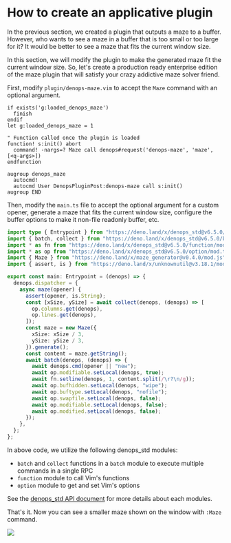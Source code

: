 # How to create an applicative plugin

In the previous section, we created a plugin that outputs a maze to a buffer.
However, who wants to see a maze in a buffer that is too small or too large for
it? It would be better to see a maze that fits the current window size.

In this section, we will modify the plugin to make the generated maze fit the
current window size. So, let's create a production ready enterprise edition of
the maze plugin that will satisfy your crazy addictive maze solver friend.

First, modify `plugin/denops-maze.vim` to accept the `Maze` command with an
optional argument.

```vim:plugin/denops-maze.vim
if exists('g:loaded_denops_maze')
  finish
endif
let g:loaded_denops_maze = 1

" Function called once the plugin is loaded
function! s:init() abort
  command! -nargs=? Maze call denops#request('denops-maze', 'maze', [<q-args>])
endfunction

augroup denops_maze
  autocmd!
  autocmd User DenopsPluginPost:denops-maze call s:init()
augroup END
```

Then, modify the `main.ts` file to accept the optional argument for a custom
opener, generate a maze that fits the current window size, configure the buffer
options to make it non-file readonly buffer, etc.

```ts:denops/denops-maze/main.ts
import type { Entrypoint } from "https://deno.land/x/denops_std@v6.5.0/mod.ts";
import { batch, collect } from "https://deno.land/x/denops_std@v6.5.0/batch/mod.ts";
import * as fn from "https://deno.land/x/denops_std@v6.5.0/function/mod.ts";
import * as op from "https://deno.land/x/denops_std@v6.5.0/option/mod.ts";
import { Maze } from "https://deno.land/x/maze_generator@v0.4.0/mod.js";
import { assert, is } from "https://deno.land/x/unknownutil@v3.18.1/mod.ts";

export const main: Entrypoint = (denops) => {
  denops.dispatcher = {
    async maze(opener) {
      assert(opener, is.String);
      const [xSize, ySize] = await collect(denops, (denops) => [
        op.columns.get(denops),
        op.lines.get(denops),
      ]);
      const maze = new Maze({
        xSize: xSize / 3,
        ySize: ySize / 3,
      }).generate();
      const content = maze.getString();
      await batch(denops, (denops) => {
        await denops.cmd(opener || "new");
        await op.modifiable.setLocal(denops, true);
        await fn.setline(denops, 1, content.split(/\r?\n/g));
        await op.bufhidden.setLocal(denops, "wipe");
        await op.buftype.setLocal(denops, "nofile");
        await op.swapfile.setLocal(denops, false);
        await op.modifiable.setLocal(denops, false);
        await op.modified.setLocal(denops, false);
      });
    },
  };
};
```

In above code, we utilize the following denops_std modules:

- `batch` and `collect` functions in a `batch` module to execute multiple
  commands in a single RPC
- `function` module to call Vim's functions
- `option` module to get and set Vim's options

See the
[denops_std API document](https://doc.deno.land/https/deno.land/x/denops_std/mod.ts)
for more details about each modules.

That's it. Now you can see a smaller maze shown on the window with `:Maze`
command.

![](../img/developing-more-applicative-plugin-3.png)
